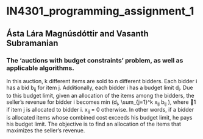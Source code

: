 # IN4301_programming_assignment_1

## Ásta Lára Magnúsdóttir and Vasanth Subramanian

### The ‘auctions with budget constraints’ problem, as well as applicable algorithms. 
In this auction, k different items are sold to n different bidders. Each bidder i has a bid b<sub>ij</sub> for item j. Additionally, each bidder i has a budget limit d<sub>i</sub>. Due to this budget limit, given an allocation of the items among the bidders, the seller’s revenue for bidder i becomes min (d<sub>i</sub>, \sum_{j=1}^k x<sub>ij</sub> b<sub>ij</sub> ), where
  􏰝1 if item j is allocated to bidder i. x<sub>ij</sub> = 0 otherwise.
In other words, if a bidder is allocated items whose combined cost exceeds his budget limit, he pays his budget limit. The objective is to find an allocation of the items that maximizes the seller’s revenue.
